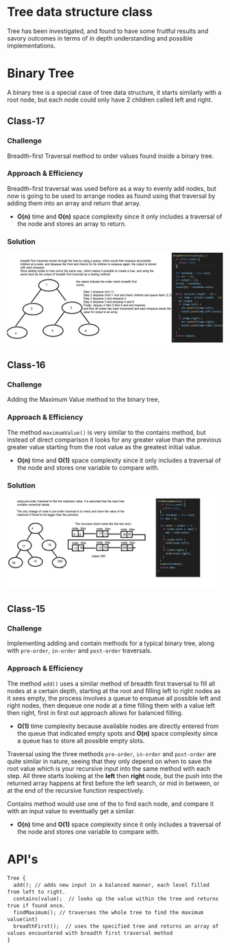 # Tree data structure class
Tree has been investigated, and found to have some fruitful results and savory outcomes in terms of in depth understanding and possible implementations.

# Binary Tree
A binary tree is a special case of tree data structure, it starts similarly with a root node, but each node could only have 2 children called left and right.

## **Class-17**
### Challenge
Breadth-first Traversal method to order values found inside a binary tree.

### Approach & Efficiency
Breadth-first traversal was used before as a way to evenly add nodes, but now is going to be used to arrange nodes as found using that traversal by adding them into an array and return that array.

- **O(n)** time and **O(n)** space complexity since it only includes a traversal of the node and stores an array to return.

### Solution 
![whiteboard](../../resources/whiteboard-class-17.png)

## **Class-16**
### Challenge
Adding the Maximum Value method to the binary tree,

### Approach & Efficiency
The method `maximumValue()` is very similar to the contains method, but instead of direct comparison it looks for any greater value than the previous greater value starting from the root value as the greatest initial value. 

- **O(n)** time and **O(1)** space complexity since it only includes a traversal of the node and stores one variable to compare with.

### Solution 
![whiteboard](../../resources/whiteboard-class-16.png)

## **Class-15**
### Challenge
Implementing adding and contain methods for a typical binary tree, along with `pre-order`, `in-order` and `post-order` traversals.


### Approach & Efficiency
The method `add()` uses a similar method of breadth first traversal to fill all nodes at a certain depth, starting at the root and filling left to right nodes as it sees empty, the process involves a queue to enqueue all possible left and right nodes, then dequeue one node at a time filling them with a value left then right, first in first out approach allows for balanced filling. 

- **O(1)** time complexity because available nodes are directly entered from the queue that indicated empty spots and **O(n)** space complexity since a queue has to store all possible empty slots.

Traversal using the three methods `pre-order`, `in-order` and `post-order` are quite similar in nature, seeing that they only depend on when to save the root value which is your recursive input into the same method with each step. All three starts looking at the **left** then **right** node, but the push into the returned array happens at first before the left search, or mid in between, or at the end of the recursive function respectively.

Contains method would use one of the  to find each node, and compare it with an input value to eventually get a similar.
- **O(n)** time and **O(1)** space complexity since it only includes a traversal of the node and stores one variable to compare with.

# API's
```
Tree {
  add(); // adds new input in a balanced manner, each level filled from left to right.
  contains(value);  // looks up the value within the tree and returns true if found once.
  findMaximum(); // traverses the whole tree to find the maximum value(int)
  breadthFirst();  // uses the specified tree and returns an array of values encountered with breadth first traversal method
}
```
